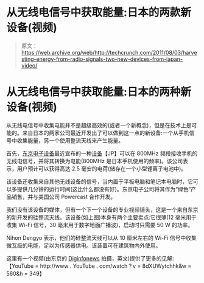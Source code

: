 # 从无线电信号中获取能量:日本的两款新设备(视频)

> 原文：<https://web.archive.org/web/http://techcrunch.com/2011/08/03/harvesting-energy-from-radio-signals-two-new-devices-from-japan-video/>

# 从无线电信号中获取能量:日本的两种新设备(视频)

从无线电信号中收集电能并不是超级高效的(或者一个新概念)，但是在技术上是可能的。来自日本的两家公司最近开发出了可以做到这一点的新设备:一个从手机信号中收集能量，另一个使用整流天线来产生能量。

首先，[东京电子设备](https://web.archive.org/web/20230204230054/http://www.teldevice.co.jp/eng/)最近宣布的一种[设备](https://web.archive.org/web/20230204230054/http://www.teldevice.co.jp/news_release/2011/press_110722.html)【JP】可以在 800MHz 频段接收手机的无线电信号，并将其转换为电能(800MHz 是日本手机使用的频率)。该公司表示，用户预计可以获得高达 2.5 毫安的电荷(储存在一个小型锂离子电池中)。

该设备还收集来自其他无线设备的信号，当内置于平板电脑和笔记本电脑时，它可以多提供几分钟的运行时间(这比什么都没有好)。东京电子公司将其作为“绿色”产品销售，并与美国公司 Powercast 合作开发。

我们没有该设备的媒体，但有一个下一个设备的专业视频镜头，这是一个来自东京的新开发的硅整流天线。该设备(如上图)本身有两个主要卖点:它很薄(12 毫米用于收集 Wi-Fi 信号，30 毫米用于数字地面广播波)，启动时只需要 50 W 的功率。

Nihon Dengyo 表示，他们的硅整流天线可以从 10 厘米左右的 Wi-Fi 信号中收集微瓦级的电能，足以为传感器供电。该装置可在建筑物内外使用。

这里有一个视频(由东京的 [Diginfonews](https://web.archive.org/web/20230204230054/http://www.diginfo.tv/2011/08/01/11-0154-r-en.php) 拍摄，英文)提供了更多的见解:
【YouTube = http://www . YouTube . com/watch？v = 8dXUWytchhk&w = 560&h = 349】